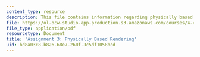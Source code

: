 ```yaml
---
content_type: resource
description: This file contains information regarding physically based rendering.
file: https://ol-ocw-studio-app-production.s3.amazonaws.com/courses/4-430-daylighting-spring-2012/bd8a03c8b82668e7260f3c5df1058bcd_MIT4_430S12_hw3.pdf
file_type: application/pdf
resourcetype: Document
title: 'Assignment 3: Physically Based Rendering'
uid: bd8a03c8-b826-68e7-260f-3c5df1058bcd
---
```

